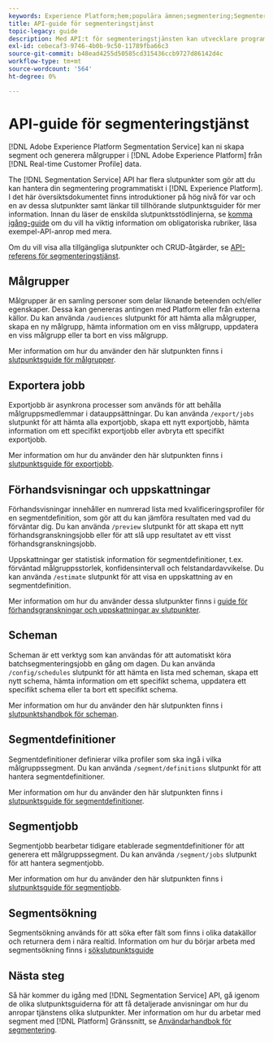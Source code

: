 ```yaml
---
keywords: Experience Platform;hem;populära ämnen;segmentering;Segmentering;Segmenteringstjänst;API;api;
title: API-guide för segmenteringstjänst
topic-legacy: guide
description: Med API:t för segmenteringstjänsten kan utvecklare programmässigt hantera segmenteringsåtgärder i Adobe Experience Platform. Följ den här vägledningen när du vill lära dig hur du utför nyckelåtgärder med API:t.
exl-id: cebecaf3-9746-4b0b-9c50-11789fba66c3
source-git-commit: b48ead4255d50585cd315436ccb9727d86142d4c
workflow-type: tm+mt
source-wordcount: '564'
ht-degree: 0%

---
```


# API-guide för segmenteringstjänst

[!DNL Adobe Experience Platform Segmentation Service] kan ni skapa segment och generera målgrupper i [!DNL Adobe Experience Platform] från [!DNL Real-time Customer Profile] data.

The [!DNL Segmentation Service] API har flera slutpunkter som gör att du kan hantera din segmentering programmatiskt i [!DNL Experience Platform]. I det här översiktsdokumentet finns introduktioner på hög nivå för var och en av dessa slutpunkter samt länkar till tillhörande slutpunktsguider för mer information. Innan du läser de enskilda slutpunktsstödlinjerna, se [komma igång-guide](./getting-started.md) om du vill ha viktig information om obligatoriska rubriker, läsa exempel-API-anrop med mera.

Om du vill visa alla tillgängliga slutpunkter och CRUD-åtgärder, se [API-referens för segmenteringstjänst](https://www.adobe.io/experience-platform-apis/references/segmentation/).

## Målgrupper

Målgrupper är en samling personer som delar liknande beteenden och/eller egenskaper. Dessa kan genereras antingen med Platform eller från externa källor. Du kan använda `/audiences` slutpunkt för att hämta alla målgrupper, skapa en ny målgrupp, hämta information om en viss målgrupp, uppdatera en viss målgrupp eller ta bort en viss målgrupp.

Mer information om hur du använder den här slutpunkten finns i [slutpunktsguide för målgrupper](./audiences.md).

## Exportera jobb

Exportjobb är asynkrona processer som används för att behålla målgruppsmedlemmar i datauppsättningar. Du kan använda `/export/jobs` slutpunkt för att hämta alla exportjobb, skapa ett nytt exportjobb, hämta information om ett specifikt exportjobb eller avbryta ett specifikt exportjobb.

Mer information om hur du använder den här slutpunkten finns i [slutpunktsguide för exportjobb](./export-jobs.md).

## Förhandsvisningar och uppskattningar

Förhandsvisningar innehåller en numrerad lista med kvalificeringsprofiler för en segmentdefinition, som gör att du kan jämföra resultaten med vad du förväntar dig. Du kan använda `/preview` slutpunkt för att skapa ett nytt förhandsgranskningsjobb eller för att slå upp resultatet av ett visst förhandsgranskningsjobb.

Uppskattningar ger statistisk information för segmentdefinitioner, t.ex. förväntad målgruppsstorlek, konfidensintervall och felstandardavvikelse. Du kan använda `/estimate` slutpunkt för att visa en uppskattning av en segmentdefinition.

Mer information om hur du använder dessa slutpunkter finns i [guide för förhandsgranskningar och uppskattningar av slutpunkter](./previews-and-estimates.md).

## Scheman

Scheman är ett verktyg som kan användas för att automatiskt köra batchsegmenteringsjobb en gång om dagen. Du kan använda `/config/schedules` slutpunkt för att hämta en lista med scheman, skapa ett nytt schema, hämta information om ett specifikt schema, uppdatera ett specifikt schema eller ta bort ett specifikt schema.

Mer information om hur du använder den här slutpunkten finns i [slutpunktshandbok för scheman](./schedules.md).

## Segmentdefinitioner

Segmentdefinitioner definierar vilka profiler som ska ingå i vilka målgruppssegment. Du kan använda `/segment/definitions` slutpunkt för att hantera segmentdefinitioner.

Mer information om hur du använder den här slutpunkten finns i [slutpunktsguide för segmentdefinitioner](./segment-definitions.md).

## Segmentjobb

Segmentjobb bearbetar tidigare etablerade segmentdefinitioner för att generera ett målgruppssegment. Du kan använda `/segment/jobs` slutpunkt för att hantera segmentjobb.

Mer information om hur du använder den här slutpunkten finns i [slutpunktsguide för segmentjobb](./segment-jobs.md).

## Segmentsökning

Segmentsökning används för att söka efter fält som finns i olika datakällor och returnera dem i nära realtid. Information om hur du börjar arbeta med segmentsökning finns i [sökslutpunktsguide](segment-search.md)

## Nästa steg

Så här kommer du igång med [!DNL Segmentation Service] API, gå igenom de olika slutpunktsguiderna för att få detaljerade anvisningar om hur du anropar tjänstens olika slutpunkter. Mer information om hur du arbetar med segment med [!DNL Platform] Gränssnitt, se [Användarhandbok för segmentering](../ui/overview.md).
